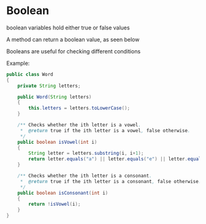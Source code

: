 # Boolean

boolean variables hold either true or false values

A method can return a boolean value, as seen below

Booleans are useful for checking different conditions

Example:

```java
public class Word
{
    private String letters;

    public Word(String letters)
    {
        this.letters = letters.toLowerCase();
    }

    /** Checks whether the ith letter is a vowel.
     *  @return true if the ith letter is a vowel, false otherwise.
     */
    public boolean isVowel(int i)
    {
        String letter = letters.substring(i, i+1);
        return letter.equals("a") || letter.equals("e") || letter.equals("i") || letter.equals("o") || letter.equals("u");
    }

    /** Checks whether the ith letter is a consonant.
     *  @return true if the ith letter is a consonant, false otherwise.
     */
    public boolean isConsonant(int i)
    {
        return !isVowel(i);
    }
}
```
